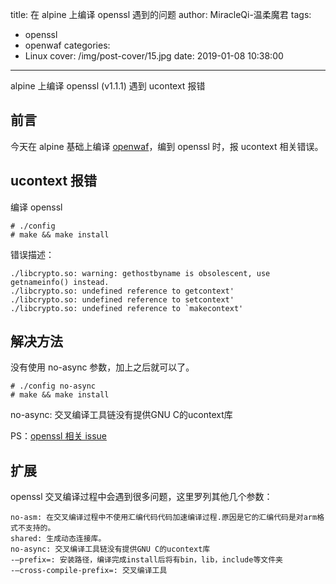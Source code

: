 title: 在 alpine 上编译 openssl 遇到的问题
author: MiracleQi-温柔魔君
tags:
  - openssl
  - openwaf
categories:
  - Linux
cover: /img/post-cover/15.jpg
date: 2019-01-08 10:38:00
---
alpine 上编译 openssl (v1.1.1) 遇到 ucontext 报错

## 前言
今天在 alpine 基础上编译 [openwaf](#https://github.com/titansec/openwaf)，编到 openssl 时，报 ucontext 相关错误。

## ucontext 报错
编译 openssl
```
# ./config
# make && make install
```
错误描述：
```
./libcrypto.so: warning: gethostbyname is obsolescent, use getnameinfo() instead.
./libcrypto.so: undefined reference to getcontext' 
./libcrypto.so: undefined reference to setcontext'
./libcrypto.so: undefined reference to `makecontext'
```
## 解决方法
没有使用 no-async 参数，加上之后就可以了。
```
# ./config no-async
# make && make install
```
no-async: 交叉编译工具链没有提供GNU C的ucontext库

PS：[openssl 相关 issue](#https://github.com/openssl/openssl/issues/1607)
## 扩展
openssl 交叉编译过程中会遇到很多问题，这里罗列其他几个参数：
```
no-asm:	在交叉编译过程中不使用汇编代码代码加速编译过程.原因是它的汇编代码是对arm格式不支持的。
shared: 生成动态连接库。
no-async: 交叉编译工具链没有提供GNU C的ucontext库
-–prefix=: 安装路径，编译完成install后将有bin，lib，include等文件夹
-–cross-compile-prefix=: 交叉编译工具
```
